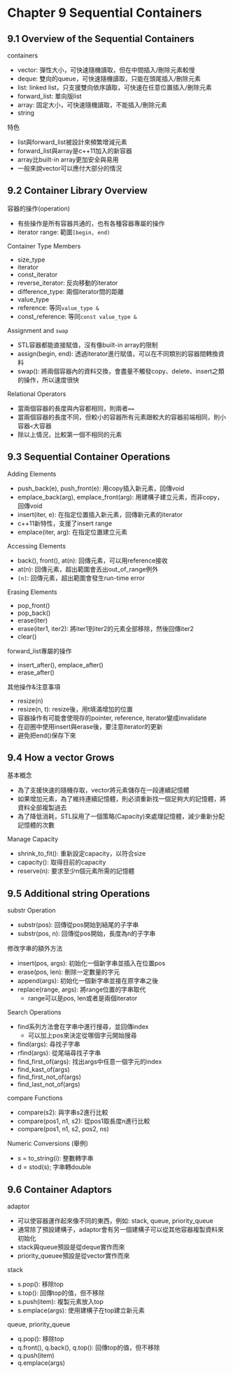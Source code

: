 # Chapter 9 Sequential Containers
## 9.1 Overview of the Sequential Containers
containers
* vector: 彈性大小，可快速隨機讀取，但在中間插入/刪除元素較慢
* deque: 雙向的queue，可快速隨機讀取，只能在頭尾插入/刪除元素
* list: linked list，只支援雙向依序讀取，可快速在任意位置插入/刪除元素
* forward_list: 單向版list
* array: 固定大小，可快速隨機讀取，不能插入/刪除元素
* string

特色
* list與forward_list被設計來頻繁增減元素
* forward_list與array是c++11加入的新容器
* array比built-in array更加安全與易用
* 一般來說vector可以應付大部分的情況

## 9.2 Container Library Overview
容器的操作(operation)
* 有些操作是所有容器共通的，也有各種容器專屬的操作
* iterator range: 範圍`[begin, end)`

Container Type Members
* size_type
* iterator
* const_iterator
* reverse_iterator: 反向移動的iterator
* difference_type: 兩個iterator間的距離
* value_type
* reference: 等同`value_type &`
* const_reference: 等同`const value_type &`

Assignment and `swap`
* STL容器都能直接賦值，沒有像built-in array的限制
* assign(begin, end): 透過iterator進行賦值，可以在不同類別的容器間轉換資料
* swap(): 將兩個容器內的資料交換，會盡量不觸發copy、delete、insert之類的操作，所以速度很快

Relational Operators
* 當兩個容器的長度與內容都相同，則兩者`==`
* 當兩個容器的長度不同，但較小的容器所有元素跟較大的容器前端相同，則小容器`<`大容器
* 除以上情況，比較第一個不相同的元素

## 9.3 Sequential Container Operations
Adding Elements
* push_back(e), push_front(e): 用copy插入新元素，回傳void
* emplace_back(arg), emplace_front(arg): 用建構子建立元素，而非copy，回傳void
* insert(iter, e): 在指定位置插入新元素，回傳新元素的iterator
* c++11新特性，支援了insert range
* emplace(iter, arg): 在指定位置建立元素

Accessing Elements
* back(), front(), at(n): 回傳元素，可以用reference接收
* at(n): 回傳元素，超出範圍會丟出out_of_range例外
* `[n]`: 回傳元素，超出範圍會發生run-time error

Erasing Elements
* pop_front()
* pop_back()
* erase(iter)
* erase(iter1, iter2): 將iter1到iter2的元素全部移除，然後回傳iter2
* clear()

forward_list專屬的操作
* insert_after(), emplace_after()
* erase_after()

其他操作&注意事項
* resize(n)
* resize(n, t): resize後，用t填滿增加的位置
* 容器操作有可能會使現存的pointer, reference, iterator變成invalidate
* 在迴圈中使用insert與erase後，要注意iterator的更新
* 避免把end()保存下來

## 9.4 How a vector Grows
基本概念
* 為了支援快速的隨機存取，vector將元素儲存在一段連續記憶體
* 如果增加元素，為了維持連續記憶體，則必須重新找一個足夠大的記憶體，將資料全部複製過去
* 為了降低消耗，STL採用了一個策略(Capacity)來處理記憶體，減少重新分配記憶體的次數

Manage Capacity
* shrink_to_fit(): 重新設定capacity，以符合size
* capacity(): 取得目前的capacity
* reserve(n): 要求至少n個元素所需的記憶體

## 9.5 Additional string Operations
substr Operation
* substr(pos): 回傳從pos開始到結尾的子字串
* substr(pos, n): 回傳從pos開始，長度為n的子字串

修改字串的額外方法
* insert(pos, args): 初始化一個新字串並插入在位置pos
* erase(pos, len): 刪除一定數量的字元
* append(args): 初始化一個新字串並接在原字串之後
* replace(range, args): 將range位置的字串取代
    * range可以是pos, len或者是兩個iterator

Search Operations
* find系列方法會在字串中進行搜尋，並回傳index
    * 可以加上pos來決定從哪個字元開始搜尋
* find(args): 尋找子字串
* rfind(args): 從尾端尋找子字串
* find_first_of(args): 找出args中任意一個字元的index
* find_kast_of(args)
* find_first_not_of(args)
* find_last_not_of(args)

compare Functions
* compare(s2): 與字串s2進行比較
* compare(pos1, n1, s2): 從pos1取長度n進行比較
* compare(pos1, n1, s2, pos2, ns)

Numeric Conversions (舉例)
* s = to_string(i): 整數轉字串
* d = stod(s); 字串轉double

## 9.6 Container Adaptors
adaptor
* 可以使容器運作起來像不同的東西，例如: stack, queue, priority_queue
* 通常除了預設建構子，adaptor會有另一個建構子可以從其他容器複製資料來初始化
* stack與queue預設是從deque實作而來
* priority_queuee預設是從vector實作而來

stack
* s.pop(): 移除top
* s.top(): 回傳top的值，但不移除
* s.push(item): 複製元素放入top
* s.emplace(args): 使用建構子在top建立新元素

queue, priority_queue
* q.pop(): 移除top
* q.front(), q.back(), q.top(): 回傳top的值，但不移除
* q.push(item)
* q.emplace(args)

